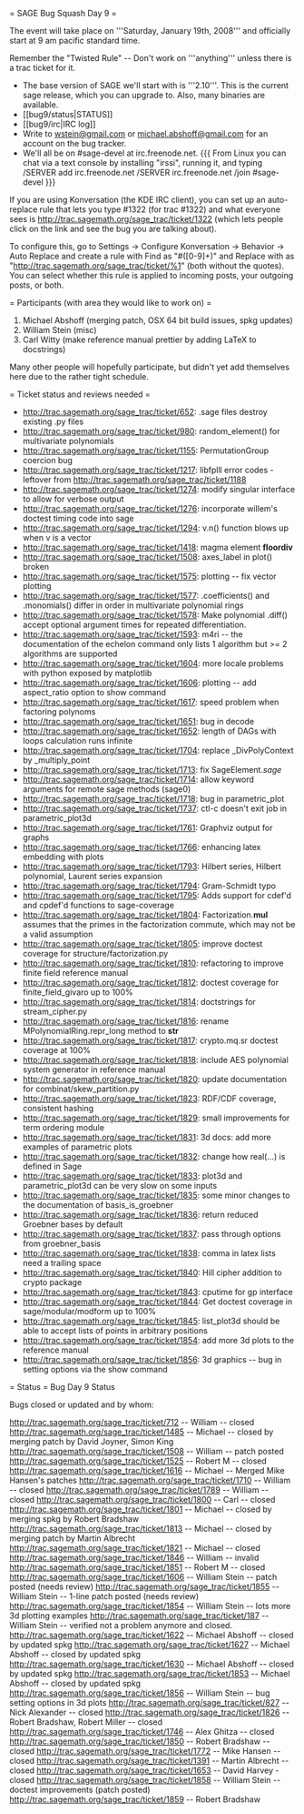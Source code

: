 = SAGE Bug Squash Day 9 =

The event will take place on '''Saturday, January 19th, 2008''' and officially start at 9 am pacific standard time.

Remember the "Twisted Rule" -- Don't work on '''anything''' unless there is a trac ticket for it.

 * The base version of SAGE we'll start with is '''2.10'''.  This is the current sage release, which you can upgrade to.  Also, many binaries are available. 
 * [[bug9/status|STATUS]]
 * [[bug9/irc|IRC log]]
 * Write to wstein@gmail.com or michael.abshoff@gmail.com for an account on the bug tracker.
 * We'll all be on #sage-devel at irc.freenode.net.
{{{
From Linux you can chat via a text console by installing "irssi", running it, and typing
  /SERVER add irc.freenode.net
  /SERVER irc.freenode.net
  /join #sage-devel
}}}

If you are using Konversation (the KDE IRC client), you can set up an auto-replace rule that lets you type #1322 (for trac #1322) and what everyone sees is http://trac.sagemath.org/sage_trac/ticket/1322 (which lets people click on the link and see the bug you are talking about).

To configure this, go to Settings -> Configure Konversation -> Behavior -> Auto Replace and create a rule with Find as "#([0-9]+)" and Replace with as "http://trac.sagemath.org/sage_trac/ticket/%1" (both without the quotes).  You can select whether this rule is applied to incoming posts, your outgoing posts, or both.

= Participants (with area they would like to work on) =
 1. Michael Abshoff (merging patch, OSX 64 bit build issues, spkg updates)
 1. William Stein (misc)
 1. Carl Witty (make reference manual prettier by adding LaTeX to docstrings)

Many other people will hopefully participate, but didn't yet add themselves here due to the rather tight schedule.

= Ticket status and reviews needed =

 * http://trac.sagemath.org/sage_trac/ticket/652: .sage files destroy existing .py files
 * http://trac.sagemath.org/sage_trac/ticket/980: random_element() for multivariate polynomials
 * http://trac.sagemath.org/sage_trac/ticket/1155: PermutationGroup coercion bug
 * http://trac.sagemath.org/sage_trac/ticket/1217: libfplll error codes - leftover from http://trac.sagemath.org/sage_trac/ticket/1188
 * http://trac.sagemath.org/sage_trac/ticket/1274: modify singular interface to allow for verbose output
 * http://trac.sagemath.org/sage_trac/ticket/1276: incorporate willem's doctest timing code into sage
 * http://trac.sagemath.org/sage_trac/ticket/1294: v.n() function blows up when v is a vector
 * http://trac.sagemath.org/sage_trac/ticket/1418: magma element __floordiv__
 * http://trac.sagemath.org/sage_trac/ticket/1508: axes_label in plot() broken
 * http://trac.sagemath.org/sage_trac/ticket/1575: plotting -- fix vector plotting
 * http://trac.sagemath.org/sage_trac/ticket/1577: .coefficients() and .monomials() differ in order in multivariate polynomial rings
 * http://trac.sagemath.org/sage_trac/ticket/1578: Make polynomial .diff() accept optional argument times for repeated differentiation.
 * http://trac.sagemath.org/sage_trac/ticket/1593: m4ri -- the documentation of the echelon command only lists 1 algorithm but >= 2 algorithms are supported
 * http://trac.sagemath.org/sage_trac/ticket/1604: more locale problems with python exposed by matplotlib
 * http://trac.sagemath.org/sage_trac/ticket/1606: plotting -- add aspect_ratio option to show command
 * http://trac.sagemath.org/sage_trac/ticket/1617: speed problem when factoring polynoms
 * http://trac.sagemath.org/sage_trac/ticket/1651: bug in decode
 * http://trac.sagemath.org/sage_trac/ticket/1652: length of DAGs with loops calculation runs infinite
 * http://trac.sagemath.org/sage_trac/ticket/1704: replace _DivPolyContext by _multiply_point
 * http://trac.sagemath.org/sage_trac/ticket/1713: fix SageElement._sage_
 * http://trac.sagemath.org/sage_trac/ticket/1714: allow keyword arguments for remote sage methods (sage0)
 * http://trac.sagemath.org/sage_trac/ticket/1718: bug in parametric_plot
 * http://trac.sagemath.org/sage_trac/ticket/1737: ctl-c doesn't exit job in parametric_plot3d
 * http://trac.sagemath.org/sage_trac/ticket/1761: Graphviz output for graphs
 * http://trac.sagemath.org/sage_trac/ticket/1766: enhancing latex embedding with plots
 * http://trac.sagemath.org/sage_trac/ticket/1793: Hilbert series, Hilbert polynomial, Laurent series expansion
 * http://trac.sagemath.org/sage_trac/ticket/1794: Gram-Schmidt typo
 * http://trac.sagemath.org/sage_trac/ticket/1795: Adds support for cdef'd and cpdef'd functions to sage-coverage
 * http://trac.sagemath.org/sage_trac/ticket/1804: Factorization.__mul__ assumes that the primes in the factorization commute, which may not be a valid assumption
 * http://trac.sagemath.org/sage_trac/ticket/1805: improve doctest coverage for structure/factorization.py
 * http://trac.sagemath.org/sage_trac/ticket/1810: refactoring to improve finite field reference manual
 * http://trac.sagemath.org/sage_trac/ticket/1812: doctest coverage for finite_field_givaro up to 100%
 * http://trac.sagemath.org/sage_trac/ticket/1814: doctstrings for stream_cipher.py
 * http://trac.sagemath.org/sage_trac/ticket/1816: rename MPolynomialRing.repr_long method to __str__
 * http://trac.sagemath.org/sage_trac/ticket/1817: crypto.mq.sr doctest coverage at 100%
 * http://trac.sagemath.org/sage_trac/ticket/1818: include AES polynomial system generator in reference manual
 * http://trac.sagemath.org/sage_trac/ticket/1820: update documentation for combinat/skew_partition.py
 * http://trac.sagemath.org/sage_trac/ticket/1823: RDF/CDF coverage, consistent hashing
 * http://trac.sagemath.org/sage_trac/ticket/1829: small improvements for term ordering module
 * http://trac.sagemath.org/sage_trac/ticket/1831: 3d docs: add more examples of parametric plots
 * http://trac.sagemath.org/sage_trac/ticket/1832: change how real(...) is defined in Sage
 * http://trac.sagemath.org/sage_trac/ticket/1833: plot3d and parametric_plot3d can be very slow on some inputs
 * http://trac.sagemath.org/sage_trac/ticket/1835: some minor changes to the documentation of basis_is_groebner
 * http://trac.sagemath.org/sage_trac/ticket/1836: return reduced Groebner bases by default
 * http://trac.sagemath.org/sage_trac/ticket/1837: pass through options from groebner_basis
 * http://trac.sagemath.org/sage_trac/ticket/1838: comma in latex lists need a trailing space
 * http://trac.sagemath.org/sage_trac/ticket/1840: Hill cipher addition to crypto package
 * http://trac.sagemath.org/sage_trac/ticket/1843: cputime for gp interface
 * http://trac.sagemath.org/sage_trac/ticket/1844: Get doctest coverage in sage/modular/modform up to 100%
 * http://trac.sagemath.org/sage_trac/ticket/1845: list_plot3d should be able to accept lists of points in arbitrary positions
 * http://trac.sagemath.org/sage_trac/ticket/1854: add more 3d plots to the reference manual
 * http://trac.sagemath.org/sage_trac/ticket/1856: 3d graphics -- bug in setting options via the show command

= Status =
Bug Day 9 Status

Bugs closed or updated and by whom:

http://trac.sagemath.org/sage_trac/ticket/712 -- William -- closed
http://trac.sagemath.org/sage_trac/ticket/1485 -- Michael -- closed by merging patch by David Joyner, Simon King
http://trac.sagemath.org/sage_trac/ticket/1508 -- William -- patch posted
http://trac.sagemath.org/sage_trac/ticket/1525 -- Robert M -- closed
http://trac.sagemath.org/sage_trac/ticket/1616 -- Michael -- Merged Mike Hansen's patches
http://trac.sagemath.org/sage_trac/ticket/1710 -- William -- closed
http://trac.sagemath.org/sage_trac/ticket/1789 -- William -- closed
http://trac.sagemath.org/sage_trac/ticket/1800 -- Carl -- closed
http://trac.sagemath.org/sage_trac/ticket/1801 -- Michael -- closed by merging spkg by Robert Bradshaw
http://trac.sagemath.org/sage_trac/ticket/1813 -- Michael -- closed by merging patch by Martin Albrecht
http://trac.sagemath.org/sage_trac/ticket/1821 -- Michael -- closed
http://trac.sagemath.org/sage_trac/ticket/1846 -- William -- invalid
http://trac.sagemath.org/sage_trac/ticket/1851 -- Robert M -- closed
http://trac.sagemath.org/sage_trac/ticket/1606 -- William Stein -- patch posted (needs review)
http://trac.sagemath.org/sage_trac/ticket/1855 -- William Stein -- 1-line patch posted (needs review)
http://trac.sagemath.org/sage_trac/ticket/1854 -- William Stein -- lots more 3d plotting examples
http://trac.sagemath.org/sage_trac/ticket/187 -- William Stein -- verified not a problem anymore and closed.
http://trac.sagemath.org/sage_trac/ticket/1622 -- Michael Abshoff -- closed by updated spkg
http://trac.sagemath.org/sage_trac/ticket/1627 -- Michael Abshoff -- closed by updated spkg
http://trac.sagemath.org/sage_trac/ticket/1630 -- Michael Abshoff -- closed by updated spkg
http://trac.sagemath.org/sage_trac/ticket/1853 -- Michael Abshoff -- closed by updated spkg
http://trac.sagemath.org/sage_trac/ticket/1856 -- William Stein -- bug setting options in 3d plots
http://trac.sagemath.org/sage_trac/ticket/827 -- Nick Alexander -- closed
http://trac.sagemath.org/sage_trac/ticket/1826 -- Robert Bradshaw, Robert Miller -- closed
http://trac.sagemath.org/sage_trac/ticket/1746 -- Alex Ghitza -- closed
http://trac.sagemath.org/sage_trac/ticket/1850 -- Robert Bradshaw -- closed
http://trac.sagemath.org/sage_trac/ticket/1772 -- Mike Hansen -- closed
http://trac.sagemath.org/sage_trac/ticket/1391 -- Martin Albrecht -- closed
http://trac.sagemath.org/sage_trac/ticket/1653 -- David Harvey - closed
http://trac.sagemath.org/sage_trac/ticket/1858 -- William Stein -- doctest improvements (patch posted)
http://trac.sagemath.org/sage_trac/ticket/1859 -- Robert Bradshaw
